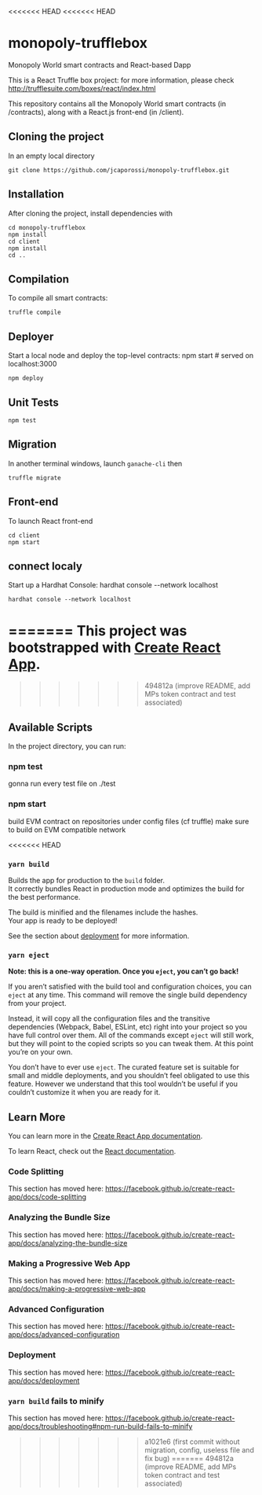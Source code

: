 <<<<<<< HEAD
<<<<<<< HEAD
# monopoly-trufflebox
Monopoly World smart contracts and React-based Dapp

This is a React Truffle box project: for more information, please check http://trufflesuite.com/boxes/react/index.html

This repository contains all the Monopoly World smart contracts (in /contracts), along with a React.js front-end (in /client).

## Cloning the project

In an empty local directory

```
git clone https://github.com/jcaporossi/monopoly-trufflebox.git
```

## Installation

After cloning the project, install dependencies with

```
cd monopoly-trufflebox
npm install
cd client
npm install
cd ..
```

## Compilation

To compile all smart contracts:

```
truffle compile
```
## Deployer

Start a local node and deploy the top-level contracts: npm start # served on localhost:3000
```
npm deploy
```

## Unit Tests

```
npm test
```
## Migration

In another terminal windows, launch `ganache-cli` then

```
truffle migrate
```

## Front-end

To launch React front-end

```
cd client
npm start
```

## connect localy

Start up a Hardhat Console: hardhat console --network localhost

```
hardhat console --network localhost
```


=======
This project was bootstrapped with [Create React App](https://github.com/facebook/create-react-app).
=======
>>>>>>> 494812a (improve README, add MPs token contract and test associated)

## Available Scripts

In the project directory, you can run:

### npm test

gonna run every test file on ./test

### npm start

build EVM contract on repositories under config files (cf truffle)
make sure to build on EVM compatible network 


<<<<<<< HEAD
### `yarn build`

Builds the app for production to the `build` folder.<br />
It correctly bundles React in production mode and optimizes the build for the best performance.

The build is minified and the filenames include the hashes.<br />
Your app is ready to be deployed!

See the section about [deployment](https://facebook.github.io/create-react-app/docs/deployment) for more information.

### `yarn eject`

**Note: this is a one-way operation. Once you `eject`, you can’t go back!**

If you aren’t satisfied with the build tool and configuration choices, you can `eject` at any time. This command will remove the single build dependency from your project.

Instead, it will copy all the configuration files and the transitive dependencies (Webpack, Babel, ESLint, etc) right into your project so you have full control over them. All of the commands except `eject` will still work, but they will point to the copied scripts so you can tweak them. At this point you’re on your own.

You don’t have to ever use `eject`. The curated feature set is suitable for small and middle deployments, and you shouldn’t feel obligated to use this feature. However we understand that this tool wouldn’t be useful if you couldn’t customize it when you are ready for it.

## Learn More

You can learn more in the [Create React App documentation](https://facebook.github.io/create-react-app/docs/getting-started).

To learn React, check out the [React documentation](https://reactjs.org/).

### Code Splitting

This section has moved here: https://facebook.github.io/create-react-app/docs/code-splitting

### Analyzing the Bundle Size

This section has moved here: https://facebook.github.io/create-react-app/docs/analyzing-the-bundle-size

### Making a Progressive Web App

This section has moved here: https://facebook.github.io/create-react-app/docs/making-a-progressive-web-app

### Advanced Configuration

This section has moved here: https://facebook.github.io/create-react-app/docs/advanced-configuration

### Deployment

This section has moved here: https://facebook.github.io/create-react-app/docs/deployment

### `yarn build` fails to minify

This section has moved here: https://facebook.github.io/create-react-app/docs/troubleshooting#npm-run-build-fails-to-minify
>>>>>>> a1021e6 (first commit without migration, config, useless file and fix bug)
=======
>>>>>>> 494812a (improve README, add MPs token contract and test associated)
